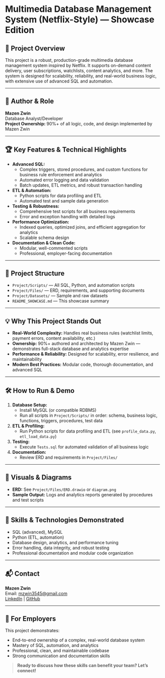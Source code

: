 # Multimedia Database Management System (Netflix-Style) — Showcase Edition

## 🚀 Project Overview
This project is a robust, production-grade multimedia database management system inspired by Netflix. It supports on-demand content delivery, user subscriptions, watchlists, content analytics, and more. The system is designed for scalability, reliability, and real-world business logic, with extensive use of advanced SQL and automation.

---

## 👤 Author & Role
**Mazen Zwin**  
Database Analyst/Developer  
**Project Ownership:** 90%+ of all logic, code, and design implemented by Mazen Zwin

---

## 🏆 Key Features & Technical Highlights
- **Advanced SQL:**
  - Complex triggers, stored procedures, and custom functions for business rule enforcement and analytics
  - Automated error logging and data validation
  - Batch updates, ETL metrics, and robust transaction handling
- **ETL & Automation:**
  - Python scripts for data profiling and ETL
  - Automated test and sample data generation
- **Testing & Robustness:**
  - Comprehensive test scripts for all business requirements
  - Error and exception handling with detailed logs
- **Performance Optimization:**
  - Indexed queries, optimized joins, and efficient aggregation for analytics
  - Scalable schema design
- **Documentation & Clean Code:**
  - Modular, well-commented scripts
  - Professional, employer-facing documentation

---

## 📂 Project Structure
- `Project/Scripts/` — All SQL, Python, and automation scripts
- `Project/Files/` — ERD, requirements, and supporting documents
- `Project/Datasets/` — Sample and raw datasets
- `README_SHOWCASE.md` — This showcase summary

---

## 💡 Why This Project Stands Out
- **Real-World Complexity:** Handles real business rules (watchlist limits, payment errors, content availability, etc.)
- **Ownership:** 90%+ authored and architected by Mazen Zwin — demonstrates full-stack database and analytics expertise
- **Performance & Reliability:** Designed for scalability, error resilience, and maintainability
- **Modern Best Practices:** Modular code, thorough documentation, and advanced SQL

---

## 🛠️ How to Run & Demo
1. **Database Setup:**
   - Install MySQL (or compatible RDBMS)
   - Run all scripts in `Project/Scripts/` in order: schema, business logic, functions, triggers, procedures, test data
2. **ETL & Profiling:**
   - Run Python scripts for data profiling and ETL (see `profile_data.py`, `etl_load_data.py`)
3. **Testing:**
   - Execute `Tests.sql` for automated validation of all business logic
4. **Documentation:**
   - Review ERD and requirements in `Project/Files/`

---

## 📸 Visuals & Diagrams
- **ERD:** See `Project/Files/ERD.drawio` or `diagram.png`
- **Sample Output:** Logs and analytics reports generated by procedures and test scripts

---

## 📝 Skills & Technologies Demonstrated
- SQL (advanced), MySQL
- Python (ETL, automation)
- Database design, analytics, and performance tuning
- Error handling, data integrity, and robust testing
- Professional documentation and modular code organization

---

## 📬 Contact
**Mazen Zwin**  
Email: mzwin3545@gmail.com  
[LinkedIn](#) | [GitHub](#)

---

## 🌟 For Employers
This project demonstrates:
- End-to-end ownership of a complex, real-world database system
- Mastery of SQL, automation, and analytics
- Professional, clean, and maintainable codebase
- Strong communication and documentation skills

> **Ready to discuss how these skills can benefit your team? Let’s connect!**
